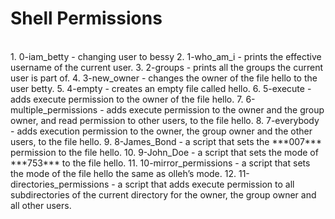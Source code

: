 # Shell Permissions 
<br> 
1. 0-iam_betty - changing user to bessy
2. 1-who_am_i - prints the effective username of the current user.
3. 2-groups -  prints all the groups the current user is part of.
4. 3-new_owner - changes the owner of the file hello to the user betty.
5. 4-empty -  creates an empty file called hello.
6. 5-execute - adds execute permission to the owner of the file hello.
7. 6-multiple_permissions -  adds execute permission to the owner and the group owner, and read permission to other users, to the file hello.
8. 7-everybody - adds execution permission to the owner, the group owner and the other users, to the file hello.
9. 8-James_Bond -  a script that sets the ***007*** permission to the file hello.
10. 9-John_Doe -  a script that sets the mode of ***753*** to  the file hello.
11. 10-mirror_permissions - a script that sets the mode of the file hello the same as olleh’s mode.
12. 11-directories_permissions - a script that adds execute permission to all subdirectories of the current directory for the owner, the group owner and all other users.
